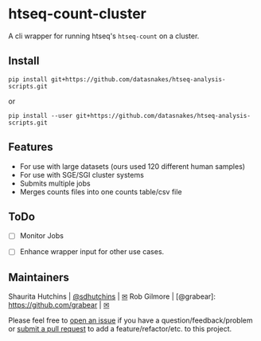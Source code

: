 # htseq-count-cluster
A cli wrapper for running htseq's `htseq-count` on a cluster.

## Install

`pip install git+https://github.com/datasnakes/htseq-analysis-scripts.git`

or

`pip install --user git+https://github.com/datasnakes/htseq-analysis-scripts.git`

## Features
- For use with large datasets (ours used 120 different human samples)
- For use with SGE/SGI cluster systems
- Submits multiple jobs
- Merges counts files into one counts table/csv file


## ToDo
- [ ] Monitor Jobs  
- [ ] Enhance wrapper input for other use cases.


## Maintainers
Shaurita Hutchins | [@sdhutchins](https://github.com/sdhutchins) | [✉](mailto:sdhutchins@outlook.com)
Rob Gilmore | [@grabear]: https://github.com/grabear | [✉](mailto:robgilmore127@gmail.com)


Please feel free to [open an issue](https://github.com/datasnakes/htseq-count-cluster/issues/new) if you have a question/feedback/problem
or [submit a pull request](https://github.com/datasnakes/htseq-count-cluster/compare) to add a feature/refactor/etc. to this project.
